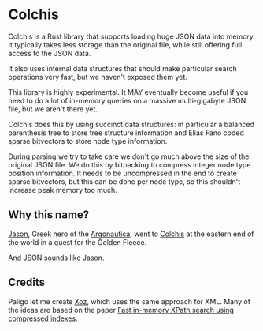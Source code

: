 # Colchis

Colchis is a Rust library that supports loading huge JSON data into memory. It
typically takes less storage than the original file, while still offering full
access to the JSON data.

It also uses internal data structures that should make particular search
operations very fast, but we haven't exposed them yet.

This library is highly experimental. It MAY eventually become useful if you need
to do a lot of in-memory queries on a massive multi-gigabyte JSON file, but we
aren't there yet.

Colchis does this by using succinct data structures: in particular a balanced
parenthesis tree to store tree structure information and Elias Fano coded sparse
bitvectors to store node type information.

During parsing we try to take care we don't go much above the size of the
original JSON file. We do this by bitpacking to compress integer node type
position information. It needs to be uncompressed in the end to create sparse
bitvectors, but this can be done per node type, so this shouldn't increase peak
memory too much.

## Why this name?

[Jason](https://en.wikipedia.org/wiki/Jason), Greek hero of the
[Argonautica](https://en.wikipedia.org/wiki/Argonautica), went to
[Colchis](https://en.wikipedia.org/wiki/Colchis) at the eastern end of the world
in a quest for the Golden Fleece.

And JSON sounds like Jason.

## Credits

Paligo let me create [Xoz](https://github.com/Paligo/xoz), which uses the same
approach for XML. Many of the ideas are based on the paper [Fast in-memory XPath
search using compressed
indexes](https://repositorio.uchile.cl/bitstream/handle/2250/133086/Fast-in-memory-XPath-search-using-compressed-indexes.pdf).
